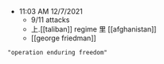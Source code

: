 - 11:03 AM 12/7/2021
	-  9/11 attacks
	-  上.[[taliban]] regime 里 [[afghanistan]]
	-  [[george friedman]]

```query
"operation enduring freedom"
```